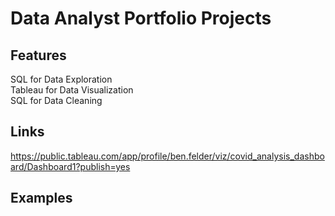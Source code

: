 # Data Analyst Portfolio Projects

## Features  
SQL for Data Exploration  
Tableau for Data Visualization  
SQL for Data Cleaning    

## Links

https://public.tableau.com/app/profile/ben.felder/viz/covid_analysis_dashboard/Dashboard1?publish=yes

## Examples
 

